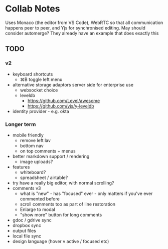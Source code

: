Collab Notes
============

Uses Monaco (the editor from VS Code), WebRTC so that all communication happens peer to peer, and Yjs for synchronised editing. May should consider automerge? They already have an example that does exactly this

TODO
----
### v2
- keyboard shortcuts
  - ⌘B toggle left menu
- alternative storage adaptors server side for enterprise use
  - websocket choice
  - leveldb
    - https://github.com/Level/awesome
    - https://github.com/yjs/y-leveldb
- identity provider - e.g. okta

### Longer term
- mobile friendly
  - remove left lav
  - bottom nav
  - on top comments + menus
- better markdown support / rendering
  - image uploads?
- features
  - whiteboard?
  - spreadsheet / airtable?
- try have a really big editor, with normal scrolling?
- comments v3
  - what is "new" - has "focused" ever - only matters if you've ever commented before
  - scroll comments too as part of line restoration
  - Enlarge to modal
  - "show more" button for long comments
- gdoc / gdrive sync
- dropbox sync
- output files
- local file sync
- design language (hover v active / focused etc)
